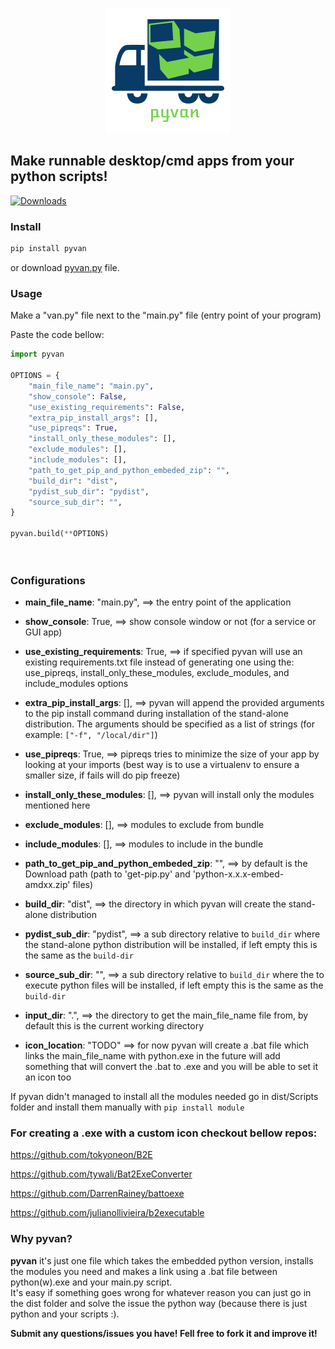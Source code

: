 <p align="center">
  <img src="pyvan.png">
</p>

<p align="center">
  <h2> Make runnable desktop/cmd apps from your python scripts!</h2>
</p>


[![Downloads](https://pepy.tech/badge/pyvan)](https://pepy.tech/project/pyvan)


### Install
```py
pip install pyvan
```
or download [pyvan.py](https://raw.githubusercontent.com/ClimenteA/pyvan/master/src/pyvan.py) file.

### Usage

Make a "van.py" file next to the "main.py" file (entry point of your program) 

Paste the code bellow:

```py
import pyvan

OPTIONS = {
    "main_file_name": "main.py",
    "show_console": False,
    "use_existing_requirements": False,
    "extra_pip_install_args": [],
    "use_pipreqs": True,
    "install_only_these_modules": [],
    "exclude_modules": [],
    "include_modules": [],
    "path_to_get_pip_and_python_embeded_zip": "",
    "build_dir": "dist",
    "pydist_sub_dir": "pydist",
    "source_sub_dir": "",
}

pyvan.build(**OPTIONS)

 
```

### Configurations

* **main_file_name**: "main.py",  ==> the entry point of the application

* **show_console**: True,         ==> show console window or not (for a service or GUI app)

* **use_existing_requirements**: True, ==> if specified pyvan will use an existing requirements.txt file instead of generating one using the: 
                                       use_pipreqs, install_only_these_modules, exclude_modules, and include_modules options

* **extra_pip_install_args**: [], ==> pyvan will append the provided arguments to the pip install command during installation of the stand-alone distribution. 
                                  The arguments should be specified as a list of strings (for example: `["-f", "/local/dir"]`) 

* **use_pipreqs**: True,          ==> pipreqs tries to minimize the size of your app by looking at your imports 
                                  (best way is to use a virtualenv to ensure a smaller size, if fails will do pip freeze)
  
* **install_only_these_modules**: [], ==> pyvan will install only the modules mentioned here

* **exclude_modules**: [],        ==> modules to exclude from bundle 

* **include_modules**: [],        ==> modules to include in the bundle

* **path_to_get_pip_and_python_embeded_zip**: "", ==> by default is the Download path (path to 'get-pip.py' and 'python-x.x.x-embed-amdxx.zip' files)

* **build_dir**: "dist",          ==> the directory in which pyvan will create the stand-alone distribution

* **pydist_sub_dir**: "pydist",   ==> a sub directory relative to `build_dir` where the stand-alone python distribution will be installed, if left empty this is the same as the `build-dir` 

* **source_sub_dir**: "",         ==> a sub directory relative to `build_dir` where the to execute python files will be installed, if left empty this is the same as the `build-dir` 

* **input_dir**: ".",             ==> the directory to get the main_file_name file from, by default this is the current working directory 

* **icon_location**: "TODO" ==> for now pyvan will create a .bat file which links the main_file_name with python.exe
                            in the future will add something that will convert the .bat to .exe and you will be able to set it an icon too
                            
If pyvan didn't managed to install all the modules needed go in dist/Scripts folder and install them manually with `pip install module`

### For creating a .exe with a custom icon checkout bellow repos:

https://github.com/tokyoneon/B2E

https://github.com/tywali/Bat2ExeConverter

https://github.com/DarrenRainey/battoexe

https://github.com/julianollivieira/b2executable


### Why pyvan?

**pyvan** it's just one file which takes the embedded python version, installs the modules you need and makes a link using a .bat file between python(w).exe and your main.py script.
<br>
It's easy if something goes wrong for whatever reason you can just go in the dist folder and solve the issue the python way (because there is just python and your scripts :).

**Submit any questions/issues you have! Fell free to fork it and improve it!**













